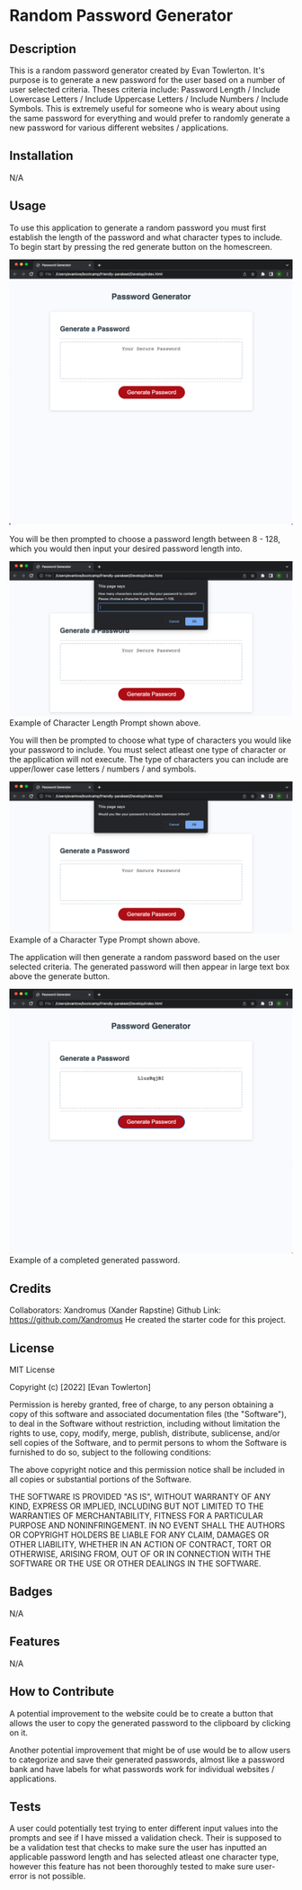 # Random Password Generator

## Description
This is a random password generator created by Evan Towlerton. It's purpose is to generate a new password for the user based on a number of user selected criteria. Theses criteria include: Password Length / Include Lowercase Letters / Include Uppercase Letters / Include Numbers / Include Symbols. This is extremely useful for someone who is weary about using the same password for everything and would prefer to randomly generate a new password for various different websites / applications.



## Installation
N/A

## Usage
To use this application to generate a random password you must first establish the length of the password and what character types to include.
To begin start by pressing the red generate button on the homescreen.

![alt text](assets/images/HomeScreen.png)

You will be then prompted to choose a password length between 8 - 128, which you would then input your desired password length into.

![alt text](assets/images/CharacterLengthPrompt.png)
Example of Character Length Prompt shown above.

You will then be prompted to choose what type of characters you would like your password to include. You must select atleast one type of character or the application will not execute. The type of characters you can include are upper/lower case letters / numbers / and symbols.

![alt text](assets/images/CharacterTypePrompt.png)
Example of a Character Type Prompt shown above.

The application will then generate a random password based on the user selected criteria. The generated password will then appear in large text box above the generate button.

![alt text](assets/images/GeneratedPasswordExample.png)
Example of a completed generated password.


## Credits
Collaborators: Xandromus (Xander Rapstine) Github Link: https://github.com/Xandromus
He created the starter code for this project.

## License

MIT License

Copyright (c) [2022] [Evan Towlerton]

Permission is hereby granted, free of charge, to any person obtaining a copy
of this software and associated documentation files (the "Software"), to deal
in the Software without restriction, including without limitation the rights
to use, copy, modify, merge, publish, distribute, sublicense, and/or sell
copies of the Software, and to permit persons to whom the Software is
furnished to do so, subject to the following conditions:

The above copyright notice and this permission notice shall be included in all
copies or substantial portions of the Software.

THE SOFTWARE IS PROVIDED "AS IS", WITHOUT WARRANTY OF ANY KIND, EXPRESS OR
IMPLIED, INCLUDING BUT NOT LIMITED TO THE WARRANTIES OF MERCHANTABILITY,
FITNESS FOR A PARTICULAR PURPOSE AND NONINFRINGEMENT. IN NO EVENT SHALL THE
AUTHORS OR COPYRIGHT HOLDERS BE LIABLE FOR ANY CLAIM, DAMAGES OR OTHER
LIABILITY, WHETHER IN AN ACTION OF CONTRACT, TORT OR OTHERWISE, ARISING FROM,
OUT OF OR IN CONNECTION WITH THE SOFTWARE OR THE USE OR OTHER DEALINGS IN THE
SOFTWARE.

## Badges

N/A

## Features

N/A

## How to Contribute

A potential improvement to the website could be to create a button that allows the user to copy the generated password to the clipboard by clicking on it.

Another potential improvement that might be of use would be to allow users to categorize and save their generated passwords, almost like a password bank and have labels for what passwords work for individual websites / applications.

## Tests

A user could potentially test trying to enter different input values into the prompts and see if I have missed a validation check. Their is supposed to be a validation test that checks to make sure the user has inputted an applicable password length and has selected atleast one character type, however this feature has not been thoroughly tested to make sure user-error is not possible.
